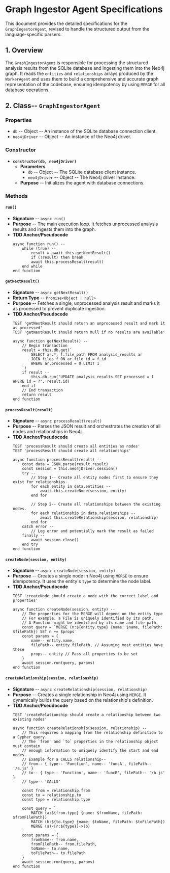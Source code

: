 # Graph Ingestor Agent Specifications

This document provides the detailed specifications for the `GraphIngestorAgent`, revised to handle the structured output from the language-specific parsers.

## 1. Overview

The `GraphIngestorAgent` is responsible for processing the structured analysis results from the SQLite database and ingesting them into the Neo4j graph. It reads the `entities` and `relationships` arrays produced by the `WorkerAgent` and uses them to build a comprehensive and accurate graph representation of the codebase, ensuring idempotency by using `MERGE` for all database operations.

## 2. Class-- `GraphIngestorAgent`

### Properties

-   `db` -- Object -- An instance of the SQLite database connection client.
-   `neo4jDriver` -- Object -- An instance of the Neo4j driver.

### Constructor

-   **`constructor(db, neo4jDriver)`**
    -   **Parameters**
        -   `db` -- Object -- The SQLite database client instance.
        -   `neo4jDriver` -- Object -- The Neo4j driver instance.
    -   **Purpose** -- Initializes the agent with database connections.

### Methods

#### `run()`

-   **Signature** -- `async run()`
-   **Purpose** -- The main execution loop. It fetches unprocessed analysis results and ingests them into the graph.
-   **TDD Anchor/Pseudocode**
    ```
    async function run() --
        while (true) --
            result = await this.getNextResult()
            if (!result) then break
            await this.processResult(result)
        end while
    end function
    ```

#### `getNextResult()`

-   **Signature** -- `async getNextResult()`
-   **Return Type** -- `Promise<Object | null>`
-   **Purpose** -- Fetches a single, unprocessed analysis result and marks it as processed to prevent duplicate ingestion.
-   **TDD Anchor/Pseudocode**
    ```
    TEST 'getNextResult should return an unprocessed result and mark it as processed'
    TEST 'getNextResult should return null if no results are available'

    async function getNextResult() --
        // Begin transaction
        result = this.db.get(`
            SELECT ar.*, f.file_path FROM analysis_results ar
            JOIN files f ON ar.file_id = f.id
            WHERE ar.processed = 0 LIMIT 1
        `)
        if result --
            this.db.run("UPDATE analysis_results SET processed = 1 WHERE id = ?", result.id)
        end if
        // End transaction
        return result
    end function
    ```

#### `processResult(result)`

-   **Signature** -- `async processResult(result)`
-   **Purpose** -- Parses the JSON result and orchestrates the creation of all nodes and relationships in Neo4j.
-   **TDD Anchor/Pseudocode**
    ```
    TEST 'processResult should create all entities as nodes'
    TEST 'processResult should create all relationships'

    async function processResult(result) --
        const data = JSON.parse(result.result)
        const session = this.neo4jDriver.session()
        try --
            // Step 1-- Create all entity nodes first to ensure they exist for relationships.
            for each entity in data.entities --
                await this.createNode(session, entity)
            end for

            // Step 2-- Create all relationships between the existing nodes.
            for each relationship in data.relationships --
                await this.createRelationship(session, relationship)
            end for
        catch error --
            // Log error and potentially mark the result as failed
        finally --
            await session.close()
        end try
    end function
    ```

#### `createNode(session, entity)`

-   **Signature** -- `async createNode(session, entity)`
-   **Purpose** -- Creates a single node in Neo4j using `MERGE` to ensure idempotency. It uses the entity's `type` to determine the node label.
-   **TDD Anchor/Pseudocode**
    ```
    TEST 'createNode should create a node with the correct label and properties'

    async function createNode(session, entity) --
        // The properties for the MERGE will depend on the entity type
        // For example, a File is uniquely identified by its path.
        // A Function might be identified by its name and file path.
        const query = `MERGE (n:${entity.type} {name: $name, filePath: $filePath}) SET n += $props`
        const params = {
            name-- entity.name,
            filePath-- entity.filePath, // Assuming most entities have these
            props-- entity // Pass all properties to be set
        }
        await session.run(query, params)
    end function
    ```

#### `createRelationship(session, relationship)`

-   **Signature** -- `async createRelationship(session, relationship)`
-   **Purpose** -- Creates a single relationship in Neo4j using `MERGE`. It dynamically builds the query based on the relationship's definition.
-   **TDD Anchor/Pseudocode**
    ```
    TEST 'createRelationship should create a relationship between two existing nodes'

    async function createRelationship(session, relationship) --
        // This requires a mapping from the relationship definition to a Cypher query.
        // The `from` and `to` properties in the relationship object must contain
        // enough information to uniquely identify the start and end nodes.
        // Example for a CALLS relationship--
        // from-- { type-- 'Function', name-- 'funcA', filePath-- '/a.js' }
        // to-- { type-- 'Function', name-- 'funcB', filePath-- '/b.js' }
        // type-- 'CALLS'

        const from = relationship.from
        const to = relationship.to
        const type = relationship.type

        const query = `
            MATCH (a:${from.type} {name: $fromName, filePath: $fromFilePath})
            MATCH (b:${to.type} {name: $toName, filePath: $toFilePath})
            MERGE (a)-[r:${type}]->(b)
        `
        const params = {
            fromName-- from.name,
            fromFilePath-- from.filePath,
            toName-- to.name,
            toFilePath-- to.filePath
        }
        await session.run(query, params)
    end function